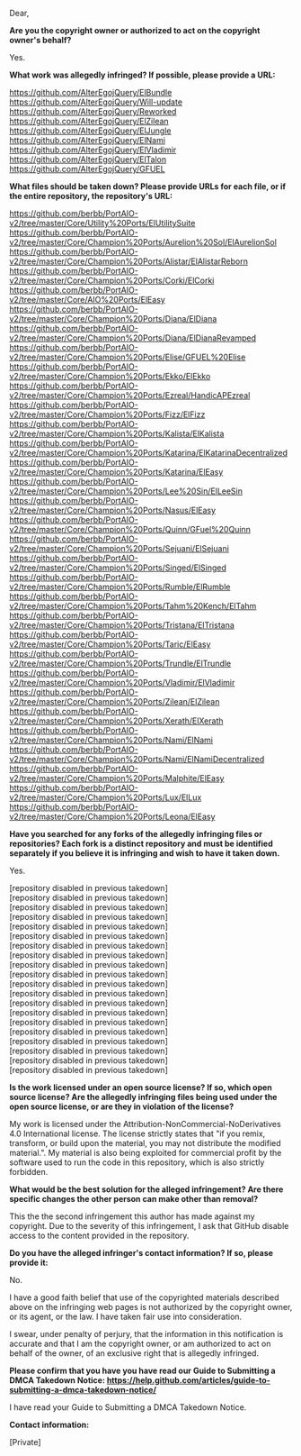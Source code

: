 Dear,

__Are you the copyright owner or authorized to act on the copyright owner's behalf?__

Yes.

__What work was allegedly infringed? If possible, please provide a URL:__

https://github.com/AlterEgojQuery/ElBundle  
https://github.com/AlterEgojQuery/Will-update  
https://github.com/AlterEgojQuery/Reworked  
https://github.com/AlterEgojQuery/ElZilean  
https://github.com/AlterEgojQuery/ElJungle  
https://github.com/AlterEgojQuery/ElNami  
https://github.com/AlterEgojQuery/ElVladimir  
https://github.com/AlterEgojQuery/ElTalon  
https://github.com/AlterEgojQuery/GFUEL  

__What files should be taken down? Please provide URLs for each file, or if the entire repository, the repository's URL:__

https://github.com/berbb/PortAIO-v2/tree/master/Core/Utility%20Ports/ElUtilitySuite  
https://github.com/berbb/PortAIO-v2/tree/master/Core/Champion%20Ports/Aurelion%20Sol/ElAurelionSol  
https://github.com/berbb/PortAIO-v2/tree/master/Core/Champion%20Ports/Alistar/ElAlistarReborn  
https://github.com/berbb/PortAIO-v2/tree/master/Core/Champion%20Ports/Corki/ElCorki  
https://github.com/berbb/PortAIO-v2/tree/master/Core/AIO%20Ports/ElEasy  
https://github.com/berbb/PortAIO-v2/tree/master/Core/Champion%20Ports/Diana/ElDiana  
https://github.com/berbb/PortAIO-v2/tree/master/Core/Champion%20Ports/Diana/ElDianaRevamped  
https://github.com/berbb/PortAIO-v2/tree/master/Core/Champion%20Ports/Elise/GFUEL%20Elise  
https://github.com/berbb/PortAIO-v2/tree/master/Core/Champion%20Ports/Ekko/ElEkko  
https://github.com/berbb/PortAIO-v2/tree/master/Core/Champion%20Ports/Ezreal/HandicAPEzreal  
https://github.com/berbb/PortAIO-v2/tree/master/Core/Champion%20Ports/Fizz/ElFizz  
https://github.com/berbb/PortAIO-v2/tree/master/Core/Champion%20Ports/Kalista/ElKalista  
https://github.com/berbb/PortAIO-v2/tree/master/Core/Champion%20Ports/Katarina/ElKatarinaDecentralized  
https://github.com/berbb/PortAIO-v2/tree/master/Core/Champion%20Ports/Katarina/ElEasy  
https://github.com/berbb/PortAIO-v2/tree/master/Core/Champion%20Ports/Lee%20Sin/ElLeeSin  
https://github.com/berbb/PortAIO-v2/tree/master/Core/Champion%20Ports/Nasus/ElEasy  
https://github.com/berbb/PortAIO-v2/tree/master/Core/Champion%20Ports/Quinn/GFuel%20Quinn  
https://github.com/berbb/PortAIO-v2/tree/master/Core/Champion%20Ports/Sejuani/ElSejuani  
https://github.com/berbb/PortAIO-v2/tree/master/Core/Champion%20Ports/Singed/ElSinged  
https://github.com/berbb/PortAIO-v2/tree/master/Core/Champion%20Ports/Rumble/ElRumble  
https://github.com/berbb/PortAIO-v2/tree/master/Core/Champion%20Ports/Tahm%20Kench/ElTahm  
https://github.com/berbb/PortAIO-v2/tree/master/Core/Champion%20Ports/Tristana/ElTristana  
https://github.com/berbb/PortAIO-v2/tree/master/Core/Champion%20Ports/Taric/ElEasy  
https://github.com/berbb/PortAIO-v2/tree/master/Core/Champion%20Ports/Trundle/ElTrundle  
https://github.com/berbb/PortAIO-v2/tree/master/Core/Champion%20Ports/Vladimir/ElVladimir  
https://github.com/berbb/PortAIO-v2/tree/master/Core/Champion%20Ports/Zilean/ElZilean  
https://github.com/berbb/PortAIO-v2/tree/master/Core/Champion%20Ports/Xerath/ElXerath  
https://github.com/berbb/PortAIO-v2/tree/master/Core/Champion%20Ports/Nami/ElNami  
https://github.com/berbb/PortAIO-v2/tree/master/Core/Champion%20Ports/Nami/ElNamiDecentralized  
https://github.com/berbb/PortAIO-v2/tree/master/Core/Champion%20Ports/Malphite/ElEasy  
https://github.com/berbb/PortAIO-v2/tree/master/Core/Champion%20Ports/Lux/ElLux  
https://github.com/berbb/PortAIO-v2/tree/master/Core/Champion%20Ports/Leona/ElEasy  

__Have you searched for any forks of the allegedly infringing files or repositories? Each fork is a distinct repository and must be identified separately if you believe it is infringing and wish to have it taken down.__

Yes.

[repository disabled in previous takedown]   
[repository disabled in previous takedown]    
[repository disabled in previous takedown]    
[repository disabled in previous takedown]    
[repository disabled in previous takedown]    
[repository disabled in previous takedown]    
[repository disabled in previous takedown]    
[repository disabled in previous takedown]      
[repository disabled in previous takedown]    
[repository disabled in previous takedown]    
[repository disabled in previous takedown]    
[repository disabled in previous takedown]    
[repository disabled in previous takedown]    
[repository disabled in previous takedown]    
[repository disabled in previous takedown]    
[repository disabled in previous takedown]    
[repository disabled in previous takedown]    
[repository disabled in previous takedown]    
[repository disabled in previous takedown]    
[repository disabled in previous takedown]    

__Is the work licensed under an open source license? If so, which open source license? Are the allegedly infringing files being used under the open source license, or are they in violation of the license?__

My work is licensed under the Attribution-NonCommercial-NoDerivatives 4.0 International license. The license strictly states that "if you remix, transform, or build upon the material, you may not distribute the modified material.". My material is also being exploited for commercial profit by the software used to run the code in this repository, which is also strictly forbidden.

__What would be the best solution for the alleged infringement? Are there specific changes the other person can make other than removal?__

This the the second infringement this author has made against my copyright. Due to the severity of this infringement, I ask that GitHub disable access to the content provided in the repository.

__Do you have the alleged infringer's contact information? If so, please provide it:__

No.

I have a good faith belief that use of the copyrighted materials described above on the infringing web pages is not authorized by the copyright owner, or its agent, or the law. I have taken fair use into consideration.

I swear, under penalty of perjury, that the information in this notification is accurate and that I am the copyright owner, or am authorized to act on behalf of the owner, of an exclusive right that is allegedly infringed.

__Please confirm that you have you have read our Guide to Submitting a DMCA Takedown Notice: https://help.github.com/articles/guide-to-submitting-a-dmca-takedown-notice/__

I have read your Guide to Submitting a DMCA Takedown Notice.

__Contact information:__

[Private]
